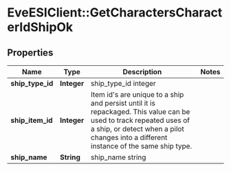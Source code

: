 # EveESIClient::GetCharactersCharacterIdShipOk

## Properties
Name | Type | Description | Notes
------------ | ------------- | ------------- | -------------
**ship_type_id** | **Integer** | ship_type_id integer | 
**ship_item_id** | **Integer** | Item id&#39;s are unique to a ship and persist until it is repackaged. This value can be used to track repeated uses of a ship, or detect when a pilot changes into a different instance of the same ship type. | 
**ship_name** | **String** | ship_name string | 


